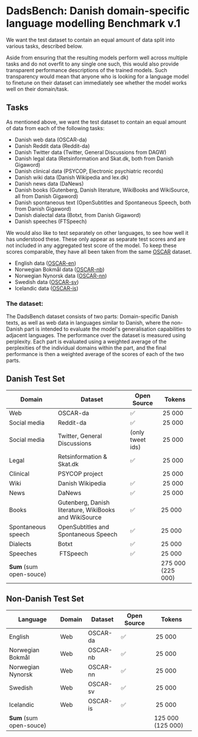 # DadsBench: **Da**nish **d**omain-**s**pecific language modelling **Bench**mark v.1

We want the test dataset to contain an equal amount of data split into various
tasks, described below.

Aside from ensuring that the resulting models perform well across multiple
tasks and do not overfit to any single one such, this would also provide
transparent performance descriptions of the trained models. Such transparency
would mean that anyone who is looking for a language model to finetune on their
dataset can immediately see whether the model works well on their domain/task.

## Tasks

As mentioned above, we want the test dataset to contain an equal amount of
data from each of the following tasks:

- Danish web data (OSCAR-da)
- Danish Reddit data (Reddit-da)
- Danish Twitter data (Twitter, General Discussions from DAGW)
- Danish legal data (Retsinformation and Skat.dk, both from Danish Gigaword)
- Danish clinical data (PSYCOP,  Electronic psychiatric records)
- Danish wiki data (Danish Wikipedia and lex.dk)
- Danish news data (DaNews)
- Danish books (Gutenberg, Danish literature, WikiBooks and WikiSource, all
  from Danish Gigaword)
- Danish spontaneous text (OpenSubtitles and Spontaneous Speech, both from
  Danish Gigaword)
- Danish dialectal data (Botxt, from Danish Gigaword)
- Danish speeches (FTSpeech)

We would also like to test separately on other languages, to see how well it
has understood these. These only appear as separate test scores and are not
included in any aggregated test score of the model. To keep these scores
comparable, they have all been taken from the same
[OSCAR](https://ids-pub.bsz-bw.de/frontdoor/index/index/docId/9021) dataset.

- English data ([OSCAR-en](https://huggingface.co/datasets/oscar/viewer/unshuffled_deduplicated_en/train))
- Norwegian Bokmål data ([OSCAR-nb](https://huggingface.co/datasets/oscar/viewer/unshuffled_deduplicated_no/train))
- Norwegian Nynorsk data ([OSCAR-nn](https://huggingface.co/datasets/oscar/viewer/unshuffled_deduplicated_nn/train))
- Swedish data ([OSCAR-sv](https://huggingface.co/datasets/oscar/viewer/unshuffled_deduplicated_sv/train))
- Icelandic data ([OSCAR-is](https://huggingface.co/datasets/oscar/viewer/unshuffled_deduplicated_is/train))

### The dataset:
The DadsBench dataset consists of two parts: Domain-specific Danish texts, as well as web data in languages similar to Danish, where the non-Danish part is intended to evaluate the model's generalisation capabilities to adjacent languages.
The performance over the dataset is measured using perplexity. Each part is evaluated using a weighted average of the perplexities of the individual domains within the part, and the final performance is then a weighted average of the scores of each of the two parts.

## Danish Test Set


| Domain | Dataset  | Open Source | Tokens |
| ------ | -------- | ---- | ------ |
| Web    | OSCAR-da | ✅   | 25 000 |
| Social media | Reddit-da | ✅  | 25 000 |
| Social media |  Twitter, General Discussions | (only tweet ids) | 25 000 |
| Legal | Retsinformation & Skat.dk | ✅ | 25 000 |
| Clinical | PSYCOP project |  | 25 000 |
| Wiki | Danish Wikipedia | ✅ | 25 000 |
| News | DaNews | ✅ | 25 000 |
| Books | Gutenberg, Danish literature, WikiBooks and WikiSource | ✅ | 25 000 |
| Spontaneous speech | OpenSubtitles and Spontaneous Speech | ✅ | 25 000 |
| Dialects | Botxt | ✅ | 25 000 |
| Speeches | FTSpeech | ✅ | 25 000 |  
| **Sum** (sum open-souce) |  |  | 275 000 (225 000) |

## Non-Danish Test Set

| Language                 | Domain | Dataset  | Open Source | Tokens |
| ------ | ---| -------- | ---- | ------ |
| English                  | Web    | OSCAR-da | ✅          | 25 000 |
| Norwegian Bokmål         | Web    | OSCAR-nb | ✅          | 25 000 |
| Norwegian Nynorsk        | Web    | OSCAR-nn | ✅          | 25 000 |
| Swedish                  | Web    | OSCAR-sv | ✅          | 25 000 |
| Icelandic                | Web    | OSCAR-is | ✅          | 25 000 |
| **Sum** (sum open-souce) |        |          |             | 125 000 (125 000) |

